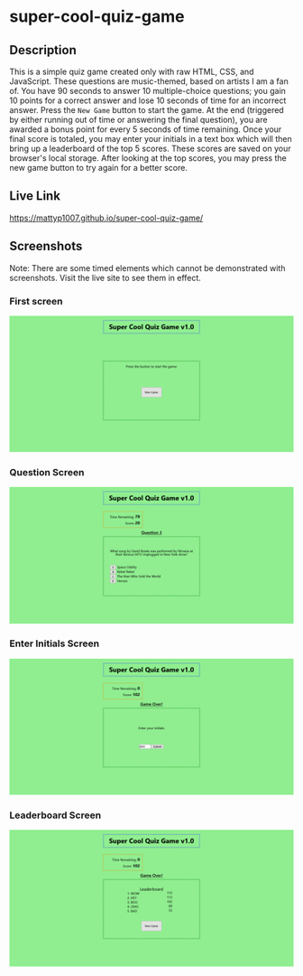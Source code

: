 # super-cool-quiz-game

## Description
This is a simple quiz game created only with raw HTML, CSS, and JavaScript. These questions are music-themed, based on artists I am a fan of. You have 90 seconds to answer 10 multiple-choice questions; you gain 10 points for a correct answer and lose 10 seconds of time for an incorrect answer. Press the `New Game` button to start the game. At the end (triggered by either running out of time or answering the final question), you are awarded a bonus point for every 5 seconds of time remaining. Once your final score is totaled, you may enter your initials in a text box which will then bring up a leaderboard of the top 5 scores. These scores are saved on your browser's local storage. After looking at the top scores, you may press the new game button to try again for a better score.

## Live Link
https://mattyp1007.github.io/super-cool-quiz-game/

## Screenshots
Note: There are some timed elements which cannot be demonstrated with screenshots. Visit the live site to see them in effect.
### First screen
![Caption](./assets/images/grab-1.png)

### Question Screen
![Caption](./assets/images/grab-2.png)

### Enter Initials Screen
![Caption](./assets/images/grab-3.png)

### Leaderboard Screen
![Caption](./assets/images/grab-4.png)
